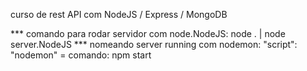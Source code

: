 curso de rest API com NodeJS / Express / MongoDB

*** comando para rodar servidor com node.NodeJS: node . | node server.NodeJS
*** nomeando server running com nodemon: "script": "nodemon"   =   comando: npm start